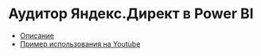 # Аудитор Яндекс.Директ в Power BI

- [Описание](https://zen.yandex.ru/media/id/5b79b78c5d4ed100a9278752/besplatnyi-auditor-iandeksdirekt-ispravte-svoi-oshibki-5b98ff4f602fad00ad9ab354?fbclid=IwAR2_xZJvXpJkvXc23X6asFq0S5zsikwU3emKIew75jOTYH0oGRWQ3K9oQo8)
- [Пример использования на Youtube](https://youtu.be/GHs3ujBB4-4)
